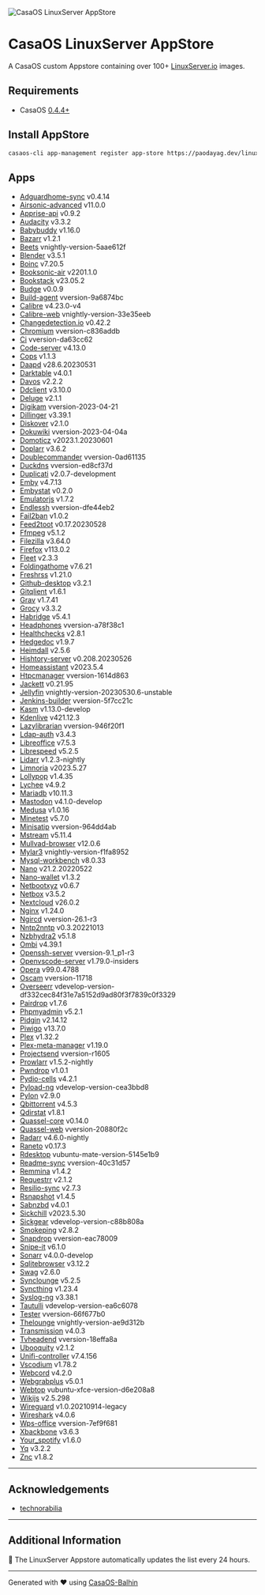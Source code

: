 
![CasaOS LinuxServer AppStore](https://raw.githubusercontent.com/WisdomSky/CasaOS-LinuxServer-AppStore/main/banner.png)

# CasaOS LinuxServer AppStore

A CasaOS custom Appstore containing over 100+ [LinuxServer.io](https://www.linuxserver.io/) images.

## Requirements

* CasaOS [0.4.4+](https://blog.casaos.io/blog/23.html)


## Install AppStore

```bash
casaos-cli app-management register app-store https://paodayag.dev/linuxserver-appstore.zip
```

## Apps

* [Adguardhome-sync](https://github.com/WisdomSky/CasaOS-LinuxServer-AppStore/tree/main/Apps/Adguardhome-sync) v0.4.14
* [Airsonic-advanced](https://github.com/WisdomSky/CasaOS-LinuxServer-AppStore/tree/main/Apps/Airsonic-advanced) v11.0.0
* [Apprise-api](https://github.com/WisdomSky/CasaOS-LinuxServer-AppStore/tree/main/Apps/Apprise-api) v0.9.2
* [Audacity](https://github.com/WisdomSky/CasaOS-LinuxServer-AppStore/tree/main/Apps/Audacity) v3.3.2
* [Babybuddy](https://github.com/WisdomSky/CasaOS-LinuxServer-AppStore/tree/main/Apps/Babybuddy) v1.16.0
* [Bazarr](https://github.com/WisdomSky/CasaOS-LinuxServer-AppStore/tree/main/Apps/Bazarr) v1.2.1
* [Beets](https://github.com/WisdomSky/CasaOS-LinuxServer-AppStore/tree/main/Apps/Beets) vnightly-version-5aae612f
* [Blender](https://github.com/WisdomSky/CasaOS-LinuxServer-AppStore/tree/main/Apps/Blender) v3.5.1
* [Boinc](https://github.com/WisdomSky/CasaOS-LinuxServer-AppStore/tree/main/Apps/Boinc) v7.20.5
* [Booksonic-air](https://github.com/WisdomSky/CasaOS-LinuxServer-AppStore/tree/main/Apps/Booksonic-air) v2201.1.0
* [Bookstack](https://github.com/WisdomSky/CasaOS-LinuxServer-AppStore/tree/main/Apps/Bookstack) v23.05.2
* [Budge](https://github.com/WisdomSky/CasaOS-LinuxServer-AppStore/tree/main/Apps/Budge) v0.0.9
* [Build-agent](https://github.com/WisdomSky/CasaOS-LinuxServer-AppStore/tree/main/Apps/Build-agent) vversion-9a6874bc
* [Calibre](https://github.com/WisdomSky/CasaOS-LinuxServer-AppStore/tree/main/Apps/Calibre) v4.23.0-v4
* [Calibre-web](https://github.com/WisdomSky/CasaOS-LinuxServer-AppStore/tree/main/Apps/Calibre-web) vnightly-version-33e35eeb
* [Changedetection.io](https://github.com/WisdomSky/CasaOS-LinuxServer-AppStore/tree/main/Apps/Changedetection.io) v0.42.2
* [Chromium](https://github.com/WisdomSky/CasaOS-LinuxServer-AppStore/tree/main/Apps/Chromium) vversion-c836addb
* [Ci](https://github.com/WisdomSky/CasaOS-LinuxServer-AppStore/tree/main/Apps/Ci) vversion-da63cc62
* [Code-server](https://github.com/WisdomSky/CasaOS-LinuxServer-AppStore/tree/main/Apps/Code-server) v4.13.0
* [Cops](https://github.com/WisdomSky/CasaOS-LinuxServer-AppStore/tree/main/Apps/Cops) v1.1.3
* [Daapd](https://github.com/WisdomSky/CasaOS-LinuxServer-AppStore/tree/main/Apps/Daapd) v28.6.20230531
* [Darktable](https://github.com/WisdomSky/CasaOS-LinuxServer-AppStore/tree/main/Apps/Darktable) v4.0.1
* [Davos](https://github.com/WisdomSky/CasaOS-LinuxServer-AppStore/tree/main/Apps/Davos) v2.2.2
* [Ddclient](https://github.com/WisdomSky/CasaOS-LinuxServer-AppStore/tree/main/Apps/Ddclient) v3.10.0
* [Deluge](https://github.com/WisdomSky/CasaOS-LinuxServer-AppStore/tree/main/Apps/Deluge) v2.1.1
* [Digikam](https://github.com/WisdomSky/CasaOS-LinuxServer-AppStore/tree/main/Apps/Digikam) vversion-2023-04-21
* [Dillinger](https://github.com/WisdomSky/CasaOS-LinuxServer-AppStore/tree/main/Apps/Dillinger) v3.39.1
* [Diskover](https://github.com/WisdomSky/CasaOS-LinuxServer-AppStore/tree/main/Apps/Diskover) v2.1.0
* [Dokuwiki](https://github.com/WisdomSky/CasaOS-LinuxServer-AppStore/tree/main/Apps/Dokuwiki) vversion-2023-04-04a
* [Domoticz](https://github.com/WisdomSky/CasaOS-LinuxServer-AppStore/tree/main/Apps/Domoticz) v2023.1.20230601
* [Doplarr](https://github.com/WisdomSky/CasaOS-LinuxServer-AppStore/tree/main/Apps/Doplarr) v3.6.2
* [Doublecommander](https://github.com/WisdomSky/CasaOS-LinuxServer-AppStore/tree/main/Apps/Doublecommander) vversion-0ad61135
* [Duckdns](https://github.com/WisdomSky/CasaOS-LinuxServer-AppStore/tree/main/Apps/Duckdns) vversion-ed8cf37d
* [Duplicati](https://github.com/WisdomSky/CasaOS-LinuxServer-AppStore/tree/main/Apps/Duplicati) v2.0.7-development
* [Emby](https://github.com/WisdomSky/CasaOS-LinuxServer-AppStore/tree/main/Apps/Emby) v4.7.13
* [Embystat](https://github.com/WisdomSky/CasaOS-LinuxServer-AppStore/tree/main/Apps/Embystat) v0.2.0
* [Emulatorjs](https://github.com/WisdomSky/CasaOS-LinuxServer-AppStore/tree/main/Apps/Emulatorjs) v1.7.2
* [Endlessh](https://github.com/WisdomSky/CasaOS-LinuxServer-AppStore/tree/main/Apps/Endlessh) vversion-dfe44eb2
* [Fail2ban](https://github.com/WisdomSky/CasaOS-LinuxServer-AppStore/tree/main/Apps/Fail2ban) v1.0.2
* [Feed2toot](https://github.com/WisdomSky/CasaOS-LinuxServer-AppStore/tree/main/Apps/Feed2toot) v0.17.20230528
* [Ffmpeg](https://github.com/WisdomSky/CasaOS-LinuxServer-AppStore/tree/main/Apps/Ffmpeg) v5.1.2
* [Filezilla](https://github.com/WisdomSky/CasaOS-LinuxServer-AppStore/tree/main/Apps/Filezilla) v3.64.0
* [Firefox](https://github.com/WisdomSky/CasaOS-LinuxServer-AppStore/tree/main/Apps/Firefox) v113.0.2
* [Fleet](https://github.com/WisdomSky/CasaOS-LinuxServer-AppStore/tree/main/Apps/Fleet) v2.3.3
* [Foldingathome](https://github.com/WisdomSky/CasaOS-LinuxServer-AppStore/tree/main/Apps/Foldingathome) v7.6.21
* [Freshrss](https://github.com/WisdomSky/CasaOS-LinuxServer-AppStore/tree/main/Apps/Freshrss) v1.21.0
* [Github-desktop](https://github.com/WisdomSky/CasaOS-LinuxServer-AppStore/tree/main/Apps/Github-desktop) v3.2.1
* [Gitqlient](https://github.com/WisdomSky/CasaOS-LinuxServer-AppStore/tree/main/Apps/Gitqlient) v1.6.1
* [Grav](https://github.com/WisdomSky/CasaOS-LinuxServer-AppStore/tree/main/Apps/Grav) v1.7.41
* [Grocy](https://github.com/WisdomSky/CasaOS-LinuxServer-AppStore/tree/main/Apps/Grocy) v3.3.2
* [Habridge](https://github.com/WisdomSky/CasaOS-LinuxServer-AppStore/tree/main/Apps/Habridge) v5.4.1
* [Headphones](https://github.com/WisdomSky/CasaOS-LinuxServer-AppStore/tree/main/Apps/Headphones) vversion-a78f38c1
* [Healthchecks](https://github.com/WisdomSky/CasaOS-LinuxServer-AppStore/tree/main/Apps/Healthchecks) v2.8.1
* [Hedgedoc](https://github.com/WisdomSky/CasaOS-LinuxServer-AppStore/tree/main/Apps/Hedgedoc) v1.9.7
* [Heimdall](https://github.com/WisdomSky/CasaOS-LinuxServer-AppStore/tree/main/Apps/Heimdall) v2.5.6
* [Hishtory-server](https://github.com/WisdomSky/CasaOS-LinuxServer-AppStore/tree/main/Apps/Hishtory-server) v0.208.20230526
* [Homeassistant](https://github.com/WisdomSky/CasaOS-LinuxServer-AppStore/tree/main/Apps/Homeassistant) v2023.5.4
* [Htpcmanager](https://github.com/WisdomSky/CasaOS-LinuxServer-AppStore/tree/main/Apps/Htpcmanager) vversion-1614d863
* [Jackett](https://github.com/WisdomSky/CasaOS-LinuxServer-AppStore/tree/main/Apps/Jackett) v0.21.95
* [Jellyfin](https://github.com/WisdomSky/CasaOS-LinuxServer-AppStore/tree/main/Apps/Jellyfin) vnightly-version-20230530.6-unstable
* [Jenkins-builder](https://github.com/WisdomSky/CasaOS-LinuxServer-AppStore/tree/main/Apps/Jenkins-builder) vversion-5f7cc21c
* [Kasm](https://github.com/WisdomSky/CasaOS-LinuxServer-AppStore/tree/main/Apps/Kasm) v1.13.0-develop
* [Kdenlive](https://github.com/WisdomSky/CasaOS-LinuxServer-AppStore/tree/main/Apps/Kdenlive) v421.12.3
* [Lazylibrarian](https://github.com/WisdomSky/CasaOS-LinuxServer-AppStore/tree/main/Apps/Lazylibrarian) vversion-946f20f1
* [Ldap-auth](https://github.com/WisdomSky/CasaOS-LinuxServer-AppStore/tree/main/Apps/Ldap-auth) v3.4.3
* [Libreoffice](https://github.com/WisdomSky/CasaOS-LinuxServer-AppStore/tree/main/Apps/Libreoffice) v7.5.3
* [Librespeed](https://github.com/WisdomSky/CasaOS-LinuxServer-AppStore/tree/main/Apps/Librespeed) v5.2.5
* [Lidarr](https://github.com/WisdomSky/CasaOS-LinuxServer-AppStore/tree/main/Apps/Lidarr) v1.2.3-nightly
* [Limnoria](https://github.com/WisdomSky/CasaOS-LinuxServer-AppStore/tree/main/Apps/Limnoria) v2023.5.27
* [Lollypop](https://github.com/WisdomSky/CasaOS-LinuxServer-AppStore/tree/main/Apps/Lollypop) v1.4.35
* [Lychee](https://github.com/WisdomSky/CasaOS-LinuxServer-AppStore/tree/main/Apps/Lychee) v4.9.2
* [Mariadb](https://github.com/WisdomSky/CasaOS-LinuxServer-AppStore/tree/main/Apps/Mariadb) v10.11.3
* [Mastodon](https://github.com/WisdomSky/CasaOS-LinuxServer-AppStore/tree/main/Apps/Mastodon) v4.1.0-develop
* [Medusa](https://github.com/WisdomSky/CasaOS-LinuxServer-AppStore/tree/main/Apps/Medusa) v1.0.16
* [Minetest](https://github.com/WisdomSky/CasaOS-LinuxServer-AppStore/tree/main/Apps/Minetest) v5.7.0
* [Minisatip](https://github.com/WisdomSky/CasaOS-LinuxServer-AppStore/tree/main/Apps/Minisatip) vversion-964dd4ab
* [Mstream](https://github.com/WisdomSky/CasaOS-LinuxServer-AppStore/tree/main/Apps/Mstream) v5.11.4
* [Mullvad-browser](https://github.com/WisdomSky/CasaOS-LinuxServer-AppStore/tree/main/Apps/Mullvad-browser) v12.0.6
* [Mylar3](https://github.com/WisdomSky/CasaOS-LinuxServer-AppStore/tree/main/Apps/Mylar3) vnightly-version-f1fa8952
* [Mysql-workbench](https://github.com/WisdomSky/CasaOS-LinuxServer-AppStore/tree/main/Apps/Mysql-workbench) v8.0.33
* [Nano](https://github.com/WisdomSky/CasaOS-LinuxServer-AppStore/tree/main/Apps/Nano) v21.2.20220522
* [Nano-wallet](https://github.com/WisdomSky/CasaOS-LinuxServer-AppStore/tree/main/Apps/Nano-wallet) v1.3.2
* [Netbootxyz](https://github.com/WisdomSky/CasaOS-LinuxServer-AppStore/tree/main/Apps/Netbootxyz) v0.6.7
* [Netbox](https://github.com/WisdomSky/CasaOS-LinuxServer-AppStore/tree/main/Apps/Netbox) v3.5.2
* [Nextcloud](https://github.com/WisdomSky/CasaOS-LinuxServer-AppStore/tree/main/Apps/Nextcloud) v26.0.2
* [Nginx](https://github.com/WisdomSky/CasaOS-LinuxServer-AppStore/tree/main/Apps/Nginx) v1.24.0
* [Ngircd](https://github.com/WisdomSky/CasaOS-LinuxServer-AppStore/tree/main/Apps/Ngircd) vversion-26.1-r3
* [Nntp2nntp](https://github.com/WisdomSky/CasaOS-LinuxServer-AppStore/tree/main/Apps/Nntp2nntp) v0.3.20221013
* [Nzbhydra2](https://github.com/WisdomSky/CasaOS-LinuxServer-AppStore/tree/main/Apps/Nzbhydra2) v5.1.8
* [Ombi](https://github.com/WisdomSky/CasaOS-LinuxServer-AppStore/tree/main/Apps/Ombi) v4.39.1
* [Openssh-server](https://github.com/WisdomSky/CasaOS-LinuxServer-AppStore/tree/main/Apps/Openssh-server) vversion-9.1_p1-r3
* [Openvscode-server](https://github.com/WisdomSky/CasaOS-LinuxServer-AppStore/tree/main/Apps/Openvscode-server) v1.79.0-insiders
* [Opera](https://github.com/WisdomSky/CasaOS-LinuxServer-AppStore/tree/main/Apps/Opera) v99.0.4788
* [Oscam](https://github.com/WisdomSky/CasaOS-LinuxServer-AppStore/tree/main/Apps/Oscam) vversion-11718
* [Overseerr](https://github.com/WisdomSky/CasaOS-LinuxServer-AppStore/tree/main/Apps/Overseerr) vdevelop-version-df332cec84f31e7a5152d9ad80f3f7839c0f3329
* [Pairdrop](https://github.com/WisdomSky/CasaOS-LinuxServer-AppStore/tree/main/Apps/Pairdrop) v1.7.6
* [Phpmyadmin](https://github.com/WisdomSky/CasaOS-LinuxServer-AppStore/tree/main/Apps/Phpmyadmin) v5.2.1
* [Pidgin](https://github.com/WisdomSky/CasaOS-LinuxServer-AppStore/tree/main/Apps/Pidgin) v2.14.12
* [Piwigo](https://github.com/WisdomSky/CasaOS-LinuxServer-AppStore/tree/main/Apps/Piwigo) v13.7.0
* [Plex](https://github.com/WisdomSky/CasaOS-LinuxServer-AppStore/tree/main/Apps/Plex) v1.32.2
* [Plex-meta-manager](https://github.com/WisdomSky/CasaOS-LinuxServer-AppStore/tree/main/Apps/Plex-meta-manager) v1.19.0
* [Projectsend](https://github.com/WisdomSky/CasaOS-LinuxServer-AppStore/tree/main/Apps/Projectsend) vversion-r1605
* [Prowlarr](https://github.com/WisdomSky/CasaOS-LinuxServer-AppStore/tree/main/Apps/Prowlarr) v1.5.2-nightly
* [Pwndrop](https://github.com/WisdomSky/CasaOS-LinuxServer-AppStore/tree/main/Apps/Pwndrop) v1.0.1
* [Pydio-cells](https://github.com/WisdomSky/CasaOS-LinuxServer-AppStore/tree/main/Apps/Pydio-cells) v4.2.1
* [Pyload-ng](https://github.com/WisdomSky/CasaOS-LinuxServer-AppStore/tree/main/Apps/Pyload-ng) vdevelop-version-cea3bbd8
* [Pylon](https://github.com/WisdomSky/CasaOS-LinuxServer-AppStore/tree/main/Apps/Pylon) v2.9.0
* [Qbittorrent](https://github.com/WisdomSky/CasaOS-LinuxServer-AppStore/tree/main/Apps/Qbittorrent) v4.5.3
* [Qdirstat](https://github.com/WisdomSky/CasaOS-LinuxServer-AppStore/tree/main/Apps/Qdirstat) v1.8.1
* [Quassel-core](https://github.com/WisdomSky/CasaOS-LinuxServer-AppStore/tree/main/Apps/Quassel-core) v0.14.0
* [Quassel-web](https://github.com/WisdomSky/CasaOS-LinuxServer-AppStore/tree/main/Apps/Quassel-web) vversion-20880f2c
* [Radarr](https://github.com/WisdomSky/CasaOS-LinuxServer-AppStore/tree/main/Apps/Radarr) v4.6.0-nightly
* [Raneto](https://github.com/WisdomSky/CasaOS-LinuxServer-AppStore/tree/main/Apps/Raneto) v0.17.3
* [Rdesktop](https://github.com/WisdomSky/CasaOS-LinuxServer-AppStore/tree/main/Apps/Rdesktop) vubuntu-mate-version-5145e1b9
* [Readme-sync](https://github.com/WisdomSky/CasaOS-LinuxServer-AppStore/tree/main/Apps/Readme-sync) vversion-40c31d57
* [Remmina](https://github.com/WisdomSky/CasaOS-LinuxServer-AppStore/tree/main/Apps/Remmina) v1.4.2
* [Requestrr](https://github.com/WisdomSky/CasaOS-LinuxServer-AppStore/tree/main/Apps/Requestrr) v2.1.2
* [Resilio-sync](https://github.com/WisdomSky/CasaOS-LinuxServer-AppStore/tree/main/Apps/Resilio-sync) v2.7.3
* [Rsnapshot](https://github.com/WisdomSky/CasaOS-LinuxServer-AppStore/tree/main/Apps/Rsnapshot) v1.4.5
* [Sabnzbd](https://github.com/WisdomSky/CasaOS-LinuxServer-AppStore/tree/main/Apps/Sabnzbd) v4.0.1
* [Sickchill](https://github.com/WisdomSky/CasaOS-LinuxServer-AppStore/tree/main/Apps/Sickchill) v2023.5.30
* [Sickgear](https://github.com/WisdomSky/CasaOS-LinuxServer-AppStore/tree/main/Apps/Sickgear) vdevelop-version-c88b808a
* [Smokeping](https://github.com/WisdomSky/CasaOS-LinuxServer-AppStore/tree/main/Apps/Smokeping) v2.8.2
* [Snapdrop](https://github.com/WisdomSky/CasaOS-LinuxServer-AppStore/tree/main/Apps/Snapdrop) vversion-eac78009
* [Snipe-it](https://github.com/WisdomSky/CasaOS-LinuxServer-AppStore/tree/main/Apps/Snipe-it) v6.1.0
* [Sonarr](https://github.com/WisdomSky/CasaOS-LinuxServer-AppStore/tree/main/Apps/Sonarr) v4.0.0-develop
* [Sqlitebrowser](https://github.com/WisdomSky/CasaOS-LinuxServer-AppStore/tree/main/Apps/Sqlitebrowser) v3.12.2
* [Swag](https://github.com/WisdomSky/CasaOS-LinuxServer-AppStore/tree/main/Apps/Swag) v2.6.0
* [Synclounge](https://github.com/WisdomSky/CasaOS-LinuxServer-AppStore/tree/main/Apps/Synclounge) v5.2.5
* [Syncthing](https://github.com/WisdomSky/CasaOS-LinuxServer-AppStore/tree/main/Apps/Syncthing) v1.23.4
* [Syslog-ng](https://github.com/WisdomSky/CasaOS-LinuxServer-AppStore/tree/main/Apps/Syslog-ng) v3.38.1
* [Tautulli](https://github.com/WisdomSky/CasaOS-LinuxServer-AppStore/tree/main/Apps/Tautulli) vdevelop-version-ea6c6078
* [Tester](https://github.com/WisdomSky/CasaOS-LinuxServer-AppStore/tree/main/Apps/Tester) vversion-66f677b0
* [Thelounge](https://github.com/WisdomSky/CasaOS-LinuxServer-AppStore/tree/main/Apps/Thelounge) vnightly-version-ae9d312b
* [Transmission](https://github.com/WisdomSky/CasaOS-LinuxServer-AppStore/tree/main/Apps/Transmission) v4.0.3
* [Tvheadend](https://github.com/WisdomSky/CasaOS-LinuxServer-AppStore/tree/main/Apps/Tvheadend) vversion-18effa8a
* [Ubooquity](https://github.com/WisdomSky/CasaOS-LinuxServer-AppStore/tree/main/Apps/Ubooquity) v2.1.2
* [Unifi-controller](https://github.com/WisdomSky/CasaOS-LinuxServer-AppStore/tree/main/Apps/Unifi-controller) v7.4.156
* [Vscodium](https://github.com/WisdomSky/CasaOS-LinuxServer-AppStore/tree/main/Apps/Vscodium) v1.78.2
* [Webcord](https://github.com/WisdomSky/CasaOS-LinuxServer-AppStore/tree/main/Apps/Webcord) v4.2.0
* [Webgrabplus](https://github.com/WisdomSky/CasaOS-LinuxServer-AppStore/tree/main/Apps/Webgrabplus) v5.0.1
* [Webtop](https://github.com/WisdomSky/CasaOS-LinuxServer-AppStore/tree/main/Apps/Webtop) vubuntu-xfce-version-d6e208a8
* [Wikijs](https://github.com/WisdomSky/CasaOS-LinuxServer-AppStore/tree/main/Apps/Wikijs) v2.5.298
* [Wireguard](https://github.com/WisdomSky/CasaOS-LinuxServer-AppStore/tree/main/Apps/Wireguard) v1.0.20210914-legacy
* [Wireshark](https://github.com/WisdomSky/CasaOS-LinuxServer-AppStore/tree/main/Apps/Wireshark) v4.0.6
* [Wps-office](https://github.com/WisdomSky/CasaOS-LinuxServer-AppStore/tree/main/Apps/Wps-office) vversion-7ef9f681
* [Xbackbone](https://github.com/WisdomSky/CasaOS-LinuxServer-AppStore/tree/main/Apps/Xbackbone) v3.6.3
* [Your_spotify](https://github.com/WisdomSky/CasaOS-LinuxServer-AppStore/tree/main/Apps/Your_spotify) v1.6.0
* [Yq](https://github.com/WisdomSky/CasaOS-LinuxServer-AppStore/tree/main/Apps/Yq) v3.2.2
* [Znc](https://github.com/WisdomSky/CasaOS-LinuxServer-AppStore/tree/main/Apps/Znc) v1.8.2


---

## Acknowledgements
* [technorabilia](https://github.com/technorabilia/portainer-templates/)

---

## Additional Information

📝 The LinuxServer Appstore automatically updates the list every 24 hours.  

---

Generated with ❤️ using [CasaOS-Balhin](https://github.com/WisdomSky/CasaOS-Balhin/tree/linuxserver)